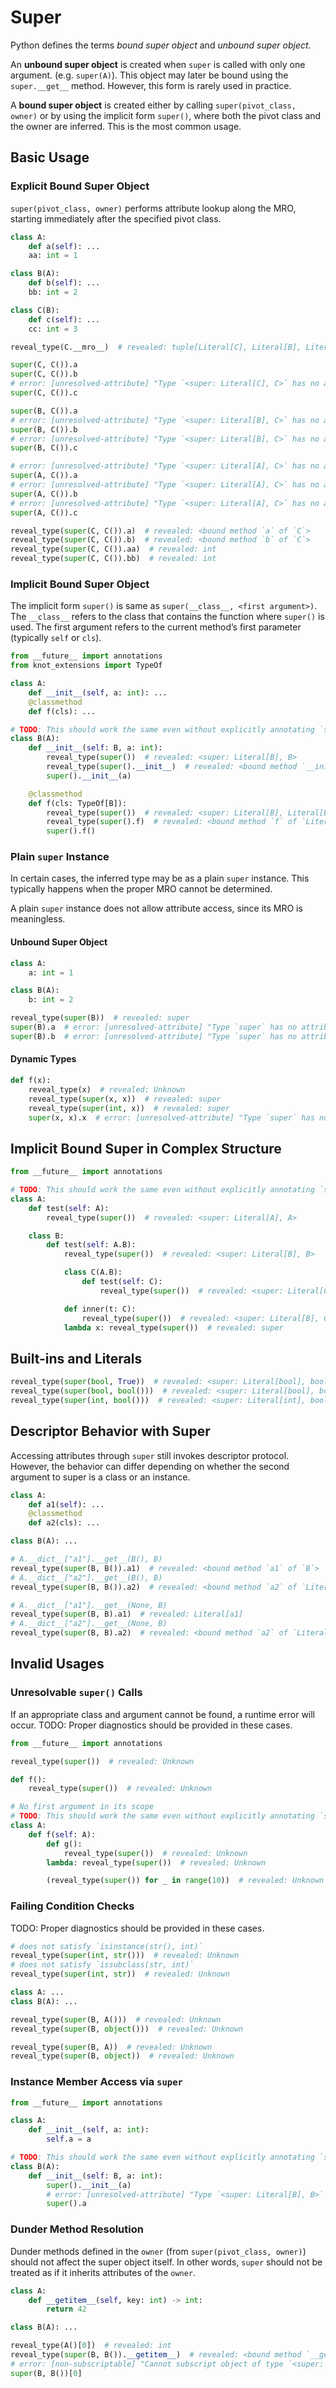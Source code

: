 # Super

Python defines the terms *bound super object* and *unbound super object*.

An **unbound super object** is created when `super` is called with only one argument. (e.g.
`super(A)`). This object may later be bound using the `super.__get__` method. However, this form is
rarely used in practice.

A **bound super object** is created either by calling `super(pivot_class, owner)` or by using the
implicit form `super()`, where both the pivot class and the owner are inferred. This is the most
common usage.

## Basic Usage

### Explicit Bound Super Object

`super(pivot_class, owner)` performs attribute lookup along the MRO, starting immediately after the
specified pivot class.

```py
class A:
    def a(self): ...
    aa: int = 1

class B(A):
    def b(self): ...
    bb: int = 2

class C(B):
    def c(self): ...
    cc: int = 3

reveal_type(C.__mro__)  # revealed: tuple[Literal[C], Literal[B], Literal[A], Literal[object]]

super(C, C()).a
super(C, C()).b
# error: [unresolved-attribute] "Type `<super: Literal[C], C>` has no attribute `c`"
super(C, C()).c

super(B, C()).a
# error: [unresolved-attribute] "Type `<super: Literal[B], C>` has no attribute `b`"
super(B, C()).b
# error: [unresolved-attribute] "Type `<super: Literal[B], C>` has no attribute `c`"
super(B, C()).c

# error: [unresolved-attribute] "Type `<super: Literal[A], C>` has no attribute `a`"
super(A, C()).a
# error: [unresolved-attribute] "Type `<super: Literal[A], C>` has no attribute `b`"
super(A, C()).b
# error: [unresolved-attribute] "Type `<super: Literal[A], C>` has no attribute `c`"
super(A, C()).c

reveal_type(super(C, C()).a)  # revealed: <bound method `a` of `C`>
reveal_type(super(C, C()).b)  # revealed: <bound method `b` of `C`>
reveal_type(super(C, C()).aa)  # revealed: int
reveal_type(super(C, C()).bb)  # revealed: int
```

### Implicit Bound Super Object

The implicit form `super()` is same as `super(__class__, <first argument>)`. The `__class__` refers
to the class that contains the function where `super()` is used. The first argument refers to the
current method’s first parameter (typically `self` or `cls`).

```py
from __future__ import annotations
from knot_extensions import TypeOf

class A:
    def __init__(self, a: int): ...
    @classmethod
    def f(cls): ...

# TODO: This should work the same even without explicitly annotating `self`.
class B(A):
    def __init__(self: B, a: int):
        reveal_type(super())  # revealed: <super: Literal[B], B>
        reveal_type(super().__init__)  # revealed: <bound method `__init__` of `B`>
        super().__init__(a)

    @classmethod
    def f(cls: TypeOf[B]):
        reveal_type(super())  # revealed: <super: Literal[B], Literal[B]>
        reveal_type(super().f)  # revealed: <bound method `f` of `Literal[B]`>
        super().f()
```

### Plain `super` Instance

In certain cases, the inferred type may be as a plain `super` instance. This typically happens when
the proper MRO cannot be determined.

A plain `super` instance does not allow attribute access, since its MRO is meaningless.

#### Unbound Super Object

```py
class A:
    a: int = 1

class B(A):
    b: int = 2

reveal_type(super(B))  # revealed: super
super(B).a  # error: [unresolved-attribute] "Type `super` has no attribute `a`"
super(B).b  # error: [unresolved-attribute] "Type `super` has no attribute `b`"
```

#### Dynamic Types

```py
def f(x):
    reveal_type(x)  # revealed: Unknown
    reveal_type(super(x, x))  # revealed: super
    reveal_type(super(int, x))  # revealed: super
    super(x, x).x  # error: [unresolved-attribute] "Type `super` has no attribute `x`"
```

## Implicit Bound Super in Complex Structure

```py
from __future__ import annotations

# TODO: This should work the same even without explicitly annotating `self`.
class A:
    def test(self: A):
        reveal_type(super())  # revealed: <super: Literal[A], A>

    class B:
        def test(self: A.B):
            reveal_type(super())  # revealed: <super: Literal[B], B>

            class C(A.B):
                def test(self: C):
                    reveal_type(super())  # revealed: <super: Literal[C], C>

            def inner(t: C):
                reveal_type(super())  # revealed: <super: Literal[B], C>
            lambda x: reveal_type(super())  # revealed: super
```

## Built-ins and Literals

```py
reveal_type(super(bool, True))  # revealed: <super: Literal[bool], bool>
reveal_type(super(bool, bool()))  # revealed: <super: Literal[bool], bool>
reveal_type(super(int, bool()))  # revealed: <super: Literal[int], bool>
```

## Descriptor Behavior with Super

Accessing attributes through `super` still invokes descriptor protocol. However, the behavior can
differ depending on whether the second argument to super is a class or an instance.

```py
class A:
    def a1(self): ...
    @classmethod
    def a2(cls): ...

class B(A): ...

# A.__dict__["a1"].__get__(B(), B)
reveal_type(super(B, B()).a1)  # revealed: <bound method `a1` of `B`>
# A.__dict__["a2"].__get__(B(), B)
reveal_type(super(B, B()).a2)  # revealed: <bound method `a2` of `Literal[B]`>

# A.__dict__["a1"].__get__(None, B)
reveal_type(super(B, B).a1)  # revealed: Literal[a1]
# A.__dict__["a2"].__get__(None, B)
reveal_type(super(B, B).a2)  # revealed: <bound method `a2` of `Literal[B]`>
```

## Invalid Usages

### Unresolvable `super()` Calls

If an appropriate class and argument cannot be found, a runtime error will occur. TODO: Proper
diagnostics should be provided in these cases.

```py
from __future__ import annotations

reveal_type(super())  # revealed: Unknown

def f():
    reveal_type(super())  # revealed: Unknown

# No first argument in its scope
# TODO: This should work the same even without explicitly annotating `self`.
class A:
    def f(self: A):
        def g():
            reveal_type(super())  # revealed: Unknown
        lambda: reveal_type(super())  # revealed: Unknown

        (reveal_type(super()) for _ in range(10))  # revealed: Unknown
```

### Failing Condition Checks

TODO: Proper diagnostics should be provided in these cases.

```py
# does not satisfy `isinstance(str(), int)`
reveal_type(super(int, str()))  # revealed: Unknown
# does not satisfy `issubclass(str, int)`
reveal_type(super(int, str))  # revealed: Unknown

class A: ...
class B(A): ...

reveal_type(super(B, A()))  # revealed: Unknown
reveal_type(super(B, object()))  # revealed: Unknown

reveal_type(super(B, A))  # revealed: Unknown
reveal_type(super(B, object))  # revealed: Unknown
```

### Instance Member Access via `super`

```py
from __future__ import annotations

class A:
    def __init__(self, a: int):
        self.a = a

# TODO: This should work the same even without explicitly annotating `self`.
class B(A):
    def __init__(self: B, a: int):
        super().__init__(a)
        # error: [unresolved-attribute] "Type `<super: Literal[B], B>` has no attribute `a`"
        super().a
```

### Dunder Method Resolution

Dunder methods defined in the `owner` (from `super(pivot_class, owner)`) should not affect the super
object itself. In other words, `super` should not be treated as if it inherits attributes of the
`owner`.

```py
class A:
    def __getitem__(self, key: int) -> int:
        return 42

class B(A): ...

reveal_type(A()[0])  # revealed: int
reveal_type(super(B, B()).__getitem__)  # revealed: <bound method `__getitem__` of `B`>
# error: [non-subscriptable] "Cannot subscript object of type `<super: Literal[B], B>` with no `__getitem__` method"
super(B, B())[0]
```
